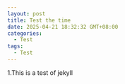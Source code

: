 ```yaml
---
layout: post
title: Test the time
date: 2025-04-21 18:32:32 GMT+08:00
categories:
  - Test
tags:
  - Test
---
```

1.This is a test of jekyll 
